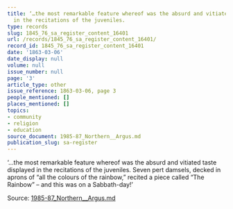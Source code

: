 ```yaml
---
title: ‘…the most remarkable feature whereof was the absurd and vitiated taste displayed
  in the recitations of the juveniles.
type: records
slug: 1845_76_sa_register_content_16401
url: /records/1845_76_sa_register_content_16401/
record_id: 1845_76_sa_register_content_16401
date: '1863-03-06'
date_display: null
volume: null
issue_number: null
page: '3'
article_type: other
issue_reference: 1863-03-06, page 3
people_mentioned: []
places_mentioned: []
topics:
- community
- religion
- education
source_document: 1985-87_Northern__Argus.md
publication_slug: sa-register
---
```


‘…the most remarkable feature whereof was the absurd and vitiated taste displayed in the recitations of the juveniles.  Seven pert damsels, decked in aprons of “all the colours of the rainbow,” recited a piece called “The Rainbow” – and this was on a Sabbath-day!’

Source: [1985-87_Northern__Argus.md](/downloads/markdown/1985-87_Northern__Argus.md)
